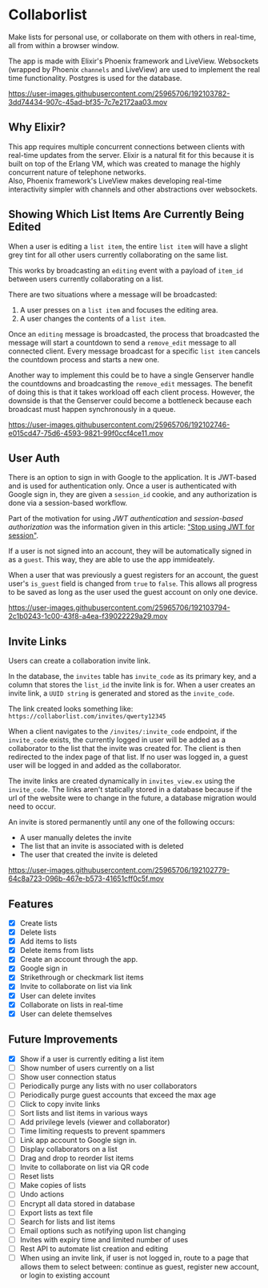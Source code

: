 # Collaborlist

Make lists for personal use, or collaborate on them with others in real-time, all from within a browser window.

The app is made with Elixir's Phoenix framework and LiveView. Websockets (wrapped by Phoenix `channels` and LiveView) are used to implement the real time functionality. 
Postgres is used for the database.


https://user-images.githubusercontent.com/25965706/192103782-3dd74434-907c-45ad-bf35-7c7e2172aa03.mov


## Why Elixir?

This app requires multiple concurrent connections between clients with real-time updates from the server. 
Elixir is a natural fit for this because it is built on top of the Erlang VM, which was created to manage the highly concurrent nature of telephone networks.  
Also, Phoenix framework's LiveView makes developing real-time interactivity simpler with channels and other abstractions over websockets.

## Showing Which List Items Are Currently Being Edited

When a user is editing a `list item`, the entire `list item` will have a slight
grey tint for all other users currently collaborating on the same list.

This works by broadcasting an `editing` event with a payload of `item_id` between users currently collaborating on a list. 

There are two situations where a message will be broadcasted:

1) A user presses on a `list item` and focuses the editing area.
2) A user changes the contents of a `list item`.

Once an `editing` message is broadcasted, the process that broadcasted the message will start a countdown to send a `remove_edit` message to all connected client.
Every message broadcast for a specific `list item` cancels the countdown process and starts a new one.

Another way to implement this could be to have a single Genserver handle the countdowns and broadcasting the `remove_edit` messages. 
The benefit of doing this is that it takes workload off each client process.
However, the downside is that the Genserver could become a bottleneck because each broadcast must happen synchronously in a queue. 


https://user-images.githubusercontent.com/25965706/192102746-e015cd47-75d6-4593-9821-99f0ccf4ce11.mov


## User Auth

There is an option to sign in with Google to the application.
It is JWT-based and is used for authentication only. 
Once a user is authenticated with Google sign in, 
they are given a `session_id` cookie, 
and any authorization is done via a session-based workflow. 

Part of the motivation for using *JWT authentication* and *session-based authorization* was the information given in this article: ["Stop using JWT for session"](http://cryto.net/~joepie91/blog/2016/06/13/stop-using-jwt-for-sessions/).

If a user is not signed into an account, they will be automatically signed in as a `guest`. 
This way, they are able to use the app immideately.

When a user that was previously a guest registers for an account, the guest user's `is_guest` field is changed from `true` to `false`. 
This allows all progress to be saved as long as the user used the guest account on only one device.


https://user-images.githubusercontent.com/25965706/192103794-2c1b0243-1c00-43f8-a4ea-f39022229a29.mov


## Invite Links

Users can create a collaboration invite link.

In the database, the `invites` table has `invite_code` as its primary 
key, and a column that stores the `list_id` the invite link is for.
When a user creates an invite link, a `UUID string` is generated and stored as the `invite_code`.

The link created looks something like:
`https://collaborlist.com/invites/qwerty12345`

When a client navigates to the `/invites/:invite_code` endpoint, 
if the `invite_code` exists, the currently logged in user
will be added as a collaborator to the list that the invite was created for. 
The client is then redirected to the index page of that list. If no user was logged in, a guest user will be logged in and added as the collaborator. 

The invite links are created dynamically in `invites_view.ex` using the `invite_code`. 
The links aren't statically stored in a database because if the url of the website were to change in the future, a database migration would need to occur. 

An invite is stored permanently until any one of the following occurs:
- A user manually deletes the invite
- The list that an invite is associated with is deleted
- The user that created the invite is deleted


https://user-images.githubusercontent.com/25965706/192102779-64c8a723-096b-467e-b573-41651cff0c5f.mov


## Features

- [x] Create lists
- [x] Delete lists
- [x] Add items to lists
- [x] Delete items from lists
- [x] Create an account through the app.
- [x] Google sign in
- [x] Strikethrough or checkmark list items
- [x] Invite to collaborate on list via link
- [x] User can delete invites
- [x] Collaborate on lists in real-time
- [x] User can delete themselves

## Future Improvements

- [x] Show if a user is currently editing a list item
- [ ] Show number of users currently on a list
- [ ] Show user connection status
- [ ] Periodically purge any lists with no user collaborators
- [ ] Periodically purge guest accounts that exceed the max age
- [ ] Click to copy invite links
- [ ] Sort lists and list items in various ways
- [ ] Add privilege levels (viewer and collaborator)
- [ ] Time limiting requests to prevent spammers
- [ ] Link app account to Google sign in.
- [ ] Display collaborators on a list 
- [ ] Drag and drop to reorder list items
- [ ] Invite to collaborate on list via QR code
- [ ] Reset lists
- [ ] Make copies of lists
- [ ] Undo actions
- [ ] Encrypt all data stored in database
- [ ] Export lists as text file
- [ ] Search for lists and list items
- [ ] Email options such as notifying upon list changing
- [ ] Invites with expiry time and limited number of uses
- [ ] Rest API to automate list creation and editing
- [ ] When using an invite link, if user is not logged in, route to a page that allows them to select between: continue as guest, register new account, or login to existing account 
